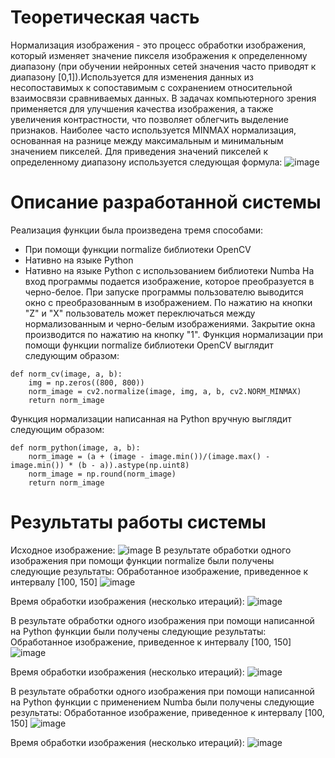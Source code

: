# Теоретическая часть
Нормализация изображения - это процесс обработки изображения, который изменяет значение пикселя изображения к определенному диапазону (при обучении нейронных сетей значения часто приводят к диапазону [0,1]).Используется для изменения данных из несопоставимых к сопоставимым с сохранением относительной взаимосвязи сравниваемых данных. В задачах компьютерного зрения применяется для улучшения качества изображения, а также увеличения контрастности, что позволяет облегчить выделение признаков. Наиболее часто используется MINMAX нормализация, основанная на разнице между максимальным и минимальным значением пикселей. Для приведения значений пикселей к определенному диапазону используется следующая формула:
![image](https://user-images.githubusercontent.com/79449892/213912266-8d80f6dd-1bc9-407e-9dd7-bdc2b5075650.png)
# Описание разработанной системы
Реализация функции была произведена тремя способами:
- При помощи функции normalize библиотеки OpenCV
- Нативно на языке Python
- Нативно на языке Python с использованием библиотеки Numba
На вход программы подается изображение, которое преобразуется в черно-белое. При запуске программы пользователю выводится окно с преобразованным в изображением. По нажатию на кнопки "Z" и "X" пользователь может переключаться между нормализованным и черно-белым изображениями. Закрытие окна производится по нажатию на кнопку "1".
Функция нормализации при помощи функции normalize библиотеки OpenCV выглядит следующим образом:
```
def norm_cv(image, a, b):
    img = np.zeros((800, 800))
    norm_image = cv2.normalize(image, img, a, b, cv2.NORM_MINMAX)
    return norm_image
```
Функция нормализации написанная на Python вручную выглядит следующим образом:
```
def norm_python(image, a, b):
    norm_image = (a + (image - image.min())/(image.max() - image.min()) * (b - a)).astype(np.uint8)
    norm_image = np.round(norm_image)
    return norm_image
```
# Результаты работы системы
Исходное изображение:
![image](https://user-images.githubusercontent.com/79449892/213913287-b6591e23-94c5-4f33-aee6-f3f4ddecf988.png)
В результате обработки одного изображения при помощи функции normalize были получены следующие результаты:
Обработанное изображение, приведенное к интервалу [100, 150] 
![image](https://user-images.githubusercontent.com/79449892/213913296-b4ced1be-4c7d-4fff-bbf2-80bc573a27ad.png)

Время обработки изображения (несколько итераций):
![image](https://user-images.githubusercontent.com/79449892/213913227-2fc4d713-eed8-43f7-bb3b-4ab0ae156338.png)

В результате обработки одного изображения при помощи написанной на Python функции были получены следующие результаты:
Обработанное изображение, приведенное к интервалу [100, 150] 
![image](https://user-images.githubusercontent.com/79449892/213913456-9dc44894-a583-4648-bd15-ecec2f004c0d.png)

Время обработки изображения (несколько итераций):
![image](https://user-images.githubusercontent.com/79449892/213913476-1b021ee0-81c2-4ad9-b694-394dffc539f5.png)

В результате обработки одного изображения при помощи написанной на Python функции с применением Numba были получены следующие результаты:
Обработанное изображение, приведенное к интервалу [100, 150] 
![image](https://user-images.githubusercontent.com/79449892/213913504-bbb42aaa-2381-41d9-8977-743e6392fe00.png)

Время обработки изображения (несколько итераций):
![image](https://user-images.githubusercontent.com/79449892/213913516-4749aa79-ef48-445e-9c53-35bbb7b262e7.png)

